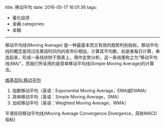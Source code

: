 title: 移动平均
date: 2016-05-17 16:01:36
tags:
- 量化投资
- 金融
categories:
- 金融
---
移动平均线(Moving Average) 是一种最基本而又有效的趋势判别指标。移动平均线的概念是将过往某段时间内的收市价相加，计算其平均数，如是者每日计算，串连起来，形成一条线状附于图表上，用作走势分析。这一条线便称之为“移动平均线(MA)”，而我们所采用的是简单移动平均线(Simple Moving Average)的计算法。

[维基百科:移动平均](https://zh.wikipedia.org/wiki/移動平均)

1. 指数移动平均（英语：Exponential Moving Average，EMA或EWMA）
1. 简单移动平均（英语：Simple Moving Average，SMA）
1. 加权移动平均（英语：Weighted Moving Average，WMA）

平滑异同移动平均线(Moving Average Convergence Divergence，简称MACD指标)

